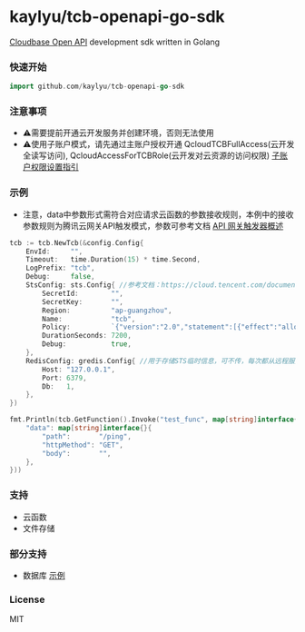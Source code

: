 # kaylyu/tcb-openapi-go-sdk

[Cloudbase Open API](https://docs.cloudbase.net/api-reference/openapi/introduction.html#liao-jie-qing-qiu-jie-gou) development sdk written in Golang

### 快速开始
```go
import github.com/kaylyu/tcb-openapi-go-sdk
```

### 注意事项
- ⚠需要提前开通云开发服务并创建环境，否则无法使用
- ⚠使用子账户模式，请先通过主账户授权开通 QcloudTCBFullAccess(云开发全读写访问), QcloudAccessForTCBRole(云开发对云资源的访问权限) [子账户权限设置指引](https://cloud.tencent.com/document/product/598/36256)

### 示例
- 注意，data中参数形式需符合对应请求云函数的参数接收规则，本例中的接收参数规则为腾讯云网关API触发模式，参数可参考文档 [API 网关触发器概述](https://cloud.tencent.com/document/product/583/12513)

```go
tcb := tcb.NewTcb(&config.Config{
    EnvId:     "",
    Timeout:   time.Duration(15) * time.Second,
    LogPrefix: "tcb",
    Debug:     false,
    StsConfig: sts.Config{ //参考文档：https://cloud.tencent.com/document/product/598/33416
        SecretId:        "",
        SecretKey:       "",
        Region:          "ap-guangzhou",
        Name:            "tcb",
        Policy:          `{"version":"2.0","statement":[{"effect":"allow","action":["tcb:*","scf:invocations"],"resource":["*"]}]}`,//参考文档：https://cloud.tencent.com/document/product/598/10603
        DurationSeconds: 7200,
        Debug:           true,
    },
    RedisConfig: gredis.Config{ //用于存储STS临时信息，可不传，每次都从远程服务器获取
        Host: "127.0.0.1",
        Port: 6379,
        Db:   1,
    },
})

fmt.Println(tcb.GetFunction().Invoke("test_func", map[string]interface{}{
    "data": map[string]interface{}{
        "path":       "/ping",
        "httpMethod": "GET",
        "body":       "",
    },
}))

```

### 支持
- 云函数
- 文件存储

### 部分支持
- 数据库 [示例](https://github.com/kaylyu/tcb-openapi-go-sdk/blob/master/component/database/database_test.go)

### License
MIT